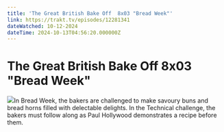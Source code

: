 ```yaml
---
title: 'The Great British Bake Off  8x03 "Bread Week"' 
link: https://trakt.tv/episodes/12281341
dateWatched: 10-12-2024
dateTime: 2024-10-13T04:56:20.000000Z
---
```

# The Great British Bake Off  8x03 "Bread Week"

![](https://walter-r2.trakt.tv/images/episodes/012/281/341/screenshots/thumb/06121fa43f.jpg)In Bread Week, the bakers are challenged to make savoury buns and bread horns filled with delectable delights. In the Technical challenge, the bakers must follow along as Paul Hollywood demonstrates a recipe before them.